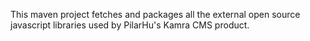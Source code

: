 This maven project fetches and packages all the external open source javascript libraries used by PilarHu's Kamra CMS product.
